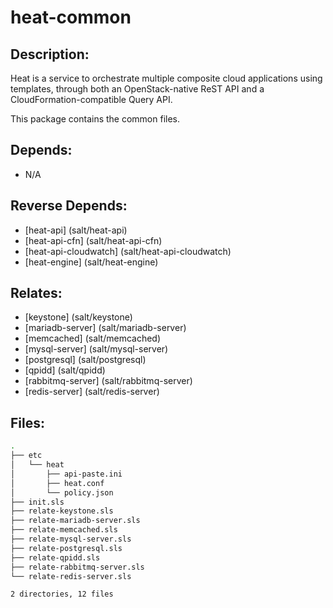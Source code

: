 # heat-common

## Description:

Heat is a service to orchestrate multiple composite cloud applications using templates, through both an OpenStack-native ReST API and a CloudFormation-compatible Query API.

This package contains the common files.

## Depends:

  -  N/A

## Reverse Depends:

  -  [heat-api] (salt/heat-api)
  -  [heat-api-cfn] (salt/heat-api-cfn)
  -  [heat-api-cloudwatch] (salt/heat-api-cloudwatch)
  -  [heat-engine] (salt/heat-engine)

## Relates:

  -  [keystone] (salt/keystone)
  -  [mariadb-server] (salt/mariadb-server)
  -  [memcached] (salt/memcached)
  -  [mysql-server] (salt/mysql-server)
  -  [postgresql] (salt/postgresql)
  -  [qpidd] (salt/qpidd)
  -  [rabbitmq-server] (salt/rabbitmq-server)
  -  [redis-server] (salt/redis-server)

## Files:

```bash
.
├── etc
│   └── heat
│       ├── api-paste.ini
│       ├── heat.conf
│       └── policy.json
├── init.sls
├── relate-keystone.sls
├── relate-mariadb-server.sls
├── relate-memcached.sls
├── relate-mysql-server.sls
├── relate-postgresql.sls
├── relate-qpidd.sls
├── relate-rabbitmq-server.sls
└── relate-redis-server.sls

2 directories, 12 files
```
